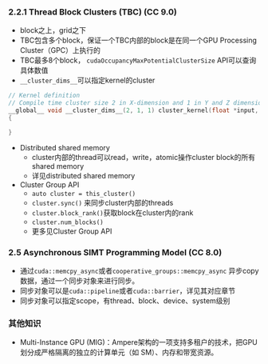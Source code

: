 ### 2.2.1 Thread Block Clusters (TBC) (CC 9.0)
- block之上，grid之下
- TBC包含多个block，保证一个TBC内部的block是在同一个GPU Processing Cluster（GPC）上执行的
- TBC最多8个block， `cudaOccupancyMaxPotentialClusterSize` API可以查询具体数值
- `__cluster_dims__`可以指定kernel的cluster
```c++
// Kernel definition
// Compile time cluster size 2 in X-dimension and 1 in Y and Z dimension
__global__ void __cluster_dims__(2, 1, 1) cluster_kernel(float *input, float* output)
{

}
```
- Distributed shared memory
	- cluster内部的thread可以read，write，atomic操作cluster block的所有shared memory
	- 详见distributed shared memory
- Cluster Group API
	- `auto cluster = this_cluster()`
	- `cluster.sync()` 来同步cluster内部的threads
	- `cluster.block_rank()`获取block在cluster内的rank
	- `cluster.num_blocks()`
	- 更多见Cluster Group API

### 2.5 Asynchronous SIMT Programming Model (CC 8.0)
- 通过`cuda::memcpy_async`或者`cooperative_groups::memcpy_async` 异步copy数据，通过一个同步对象来进行同步。
- 同步对象可以是`cuda::pipeline`或者`cuda::barrier`，详见其对应章节
- 同步对象可以指定scope，有thread、block、device、system级别


### 其他知识
- Multi-Instance GPU (MIG)：Ampere架构的一项支持多租户的技术，把GPU划分成严格隔离的独立的计算单元（如 SM）、内存和带宽资源。